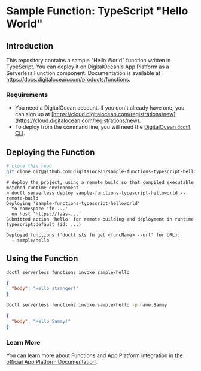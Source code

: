 # Sample Function: TypeScript "Hello World"

## Introduction

This repository contains a sample "Hello World" function written in TypeScript. You can deploy it on DigitalOcean's App Platform as a Serverless Function component. Documentation is available at https://docs.digitalocean.com/products/functions.

### Requirements

* You need a DigitalOcean account. If you don't already have one, you can sign up at [https://cloud.digitalocean.com/registrations/new](https://cloud.digitalocean.com/registrations/new).
* To deploy from the command line, you will need the [DigitalOcean `doctl` CLI](https://github.com/digitalocean/doctl/releases).

## Deploying the Function

```bash
# clone this repo
git clone git@github.com:digitalocean/sample-functions-typescript-helloworld.git
```

```
# deploy the project, using a remote build so that compiled executable matched runtime environment
> doctl serverless deploy sample-functions-typescript-helloworld --remote-build
Deploying 'sample-functions-typescript-helloworld'
  to namespace 'fn-...'
  on host 'https://faas-...'
Submitted action 'hello' for remote building and deployment in runtime typescript:default (id: ...)

Deployed functions ('doctl sls fn get <funcName> --url' for URL):
  - sample/hello
```

## Using the Function

```bash
doctl serverless functions invoke sample/hello
```
```json
{
  "body": "Hello stranger!"
}
```
```bash
doctl serverless functions invoke sample/hello -p name:Sammy
```
```json
{
  "body": "Hello Sammy!"
}
```

### Learn More

You can learn more about Functions and App Platform integration in [the official App Platform Documentation](https://www.digitalocean.com/docs/app-platform/).
